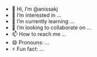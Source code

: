 - 👋 Hi, I’m @anissakj
- 👀 I’m interested in ...
- 🌱 I’m currently learning ...
- 💞️ I’m looking to collaborate on ...
- 📫 How to reach me ...
- 😄 Pronouns: ...
- ⚡ Fun fact: ...

<!---
anissakj/anissakj is a ✨ special ✨ repository because its `README.md` (this file) appears on your GitHub profile.
You can click the Preview link to take a look at your changes.
--->
